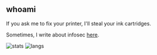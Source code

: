 ## whoami
If you ask me to fix your printer, I'll steal your ink cartridges.

Sometimes, I write about infosec [here](https://gatari.gitbook.io/main/).

![stats](https://github-readme-stats.vercel.app/api?username=gatariee&show_icons=true&theme=tokyonight)
![langs](https://github-readme-stats.vercel.app/api/top-langs/?username=gatariee&layout=compact&show_icons=true&theme=dark)
